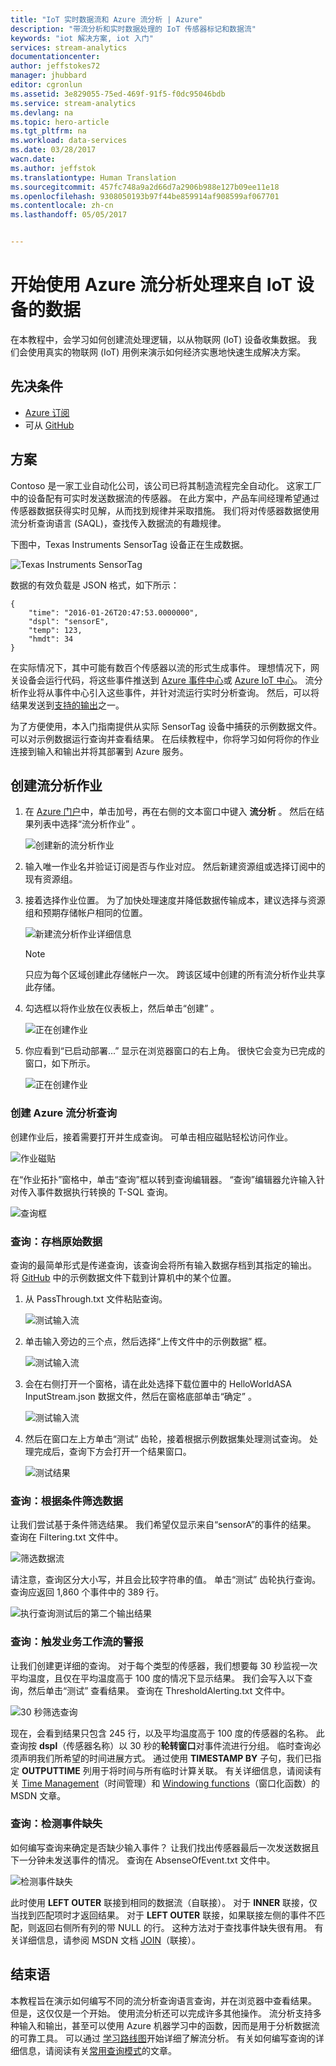 ```yaml
---
title: "IoT 实时数据流和 Azure 流分析 | Azure"
description: "带流分析和实时数据处理的 IoT 传感器标记和数据流"
keywords: "iot 解决方案, iot 入门"
services: stream-analytics
documentationcenter: 
author: jeffstokes72
manager: jhubbard
editor: cgronlun
ms.assetid: 3e829055-75ed-469f-91f5-f0dc95046bdb
ms.service: stream-analytics
ms.devlang: na
ms.topic: hero-article
ms.tgt_pltfrm: na
ms.workload: data-services
ms.date: 03/28/2017
wacn.date: 
ms.author: jeffstok
ms.translationtype: Human Translation
ms.sourcegitcommit: 457fc748a9a2d66d7a2906b988e127b09ee11e18
ms.openlocfilehash: 9308050193b97f44be859914af908599af067701
ms.contentlocale: zh-cn
ms.lasthandoff: 05/05/2017


---
```

# <a name="get-started-with-azure-stream-analytics-to-process-data-from-iot-devices"></a>开始使用 Azure 流分析处理来自 IoT 设备的数据
在本教程中，会学习如何创建流处理逻辑，以从物联网 (IoT) 设备收集数据。 我们会使用真实的物联网 (IoT) 用例来演示如何经济实惠地快速生成解决方案。

## <a name="prerequisites"></a>先决条件
* [Azure 订阅](https://www.azure.cn/pricing/1rmb-trial/)
* 可从 [GitHub](https://github.com/Azure/azure-stream-analytics/tree/master/Samples/GettingStarted)

## <a name="scenario"></a>方案
Contoso 是一家工业自动化公司，该公司已将其制造流程完全自动化。 这家工厂中的设备配有可实时发送数据流的传感器。 在此方案中，产品车间经理希望通过传感器数据获得实时见解，从而找到规律并采取措施。 我们将对传感器数据使用流分析查询语言 (SAQL)，查找传入数据流的有趣规律。

下图中，Texas Instruments SensorTag 设备正在生成数据。

![Texas Instruments SensorTag](./media/stream-analytics-get-started-with-iot-devices/stream-analytics-get-started-with-iot-devices-01.jpg)

数据的有效负载是 JSON 格式，如下所示：

    {
        "time": "2016-01-26T20:47:53.0000000",  
        "dspl": "sensorE",  
        "temp": 123,  
        "hmdt": 34  
    }  

在实际情况下，其中可能有数百个传感器以流的形式生成事件。 理想情况下，网关设备会运行代码，将这些事件推送到 [Azure 事件中心](https://www.azure.cn/home/features/event-hubs/)或 [Azure IoT 中心](https://www.azure.cn/home/features/iot-hub/)。 流分析作业将从事件中心引入这些事件，并针对流运行实时分析查询。 然后，可以将结果发送到[支持的输出](stream-analytics-define-outputs.md)之一。

为了方便使用，本入门指南提供从实际 SensorTag 设备中捕获的示例数据文件。 可以对示例数据运行查询并查看结果。 在后续教程中，你将学习如何将你的作业连接到输入和输出并将其部署到 Azure 服务。

## <a name="create-a-stream-analytics-job"></a>创建流分析作业
1. 在 [Azure 门户](http://portal.azure.cn)中，单击加号，再在右侧的文本窗口中键入 **流分析** 。 然后在结果列表中选择“流分析作业”  。

    ![创建新的流分析作业](./media/stream-analytics-get-started-with-iot-devices/stream-analytics-get-started-with-iot-devices-02.png)
2. 输入唯一作业名并验证订阅是否与作业对应。 然后新建资源组或选择订阅中的现有资源组。
3. 接着选择作业位置。 为了加快处理速度并降低数据传输成本，建议选择与资源组和预期存储帐户相同的位置。

    ![新建流分析作业详细信息](./media/stream-analytics-get-started-with-iot-devices/stream-analytics-get-started-with-iot-devices-03.png)

    > [!NOTE]
    > 只应为每个区域创建此存储帐户一次。 跨该区域中创建的所有流分析作业共享此存储。
    > 
    > 
4. 勾选框以将作业放在仪表板上，然后单击“创建” 。

    ![正在创建作业](./media/stream-analytics-get-started-with-iot-devices/stream-analytics-get-started-with-iot-devices-03a.png)
5. 你应看到“已启动部署...” 显示在浏览器窗口的右上角。 很快它会变为已完成的窗口，如下所示。

    ![正在创建作业](./media/stream-analytics-get-started-with-iot-devices/stream-analytics-get-started-with-iot-devices-03b.png)

### <a name="create-an-azure-stream-analytics-query"></a>创建 Azure 流分析查询
创建作业后，接着需要打开并生成查询。 可单击相应磁贴轻松访问作业。

![作业磁贴](./media/stream-analytics-get-started-with-iot-devices/stream-analytics-get-started-with-iot-devices-04.png)

在“作业拓扑”窗格中，单击“查询”框以转到查询编辑器。 “查询”编辑器允许输入针对传入事件数据执行转换的 T-SQL 查询。

![查询框](./media/stream-analytics-get-started-with-iot-devices/stream-analytics-get-started-with-iot-devices-05.png)

### <a name="query-archive-your-raw-data"></a>查询：存档原始数据
查询的最简单形式是传递查询，该查询会将所有输入数据存档到其指定的输出。 将 [GitHub](https://aka.ms/azure-stream-analytics-get-started-iot) 中的示例数据文件下载到计算机中的某个位置。 

1. 从 PassThrough.txt 文件粘贴查询。 

    ![测试输入流](./media/stream-analytics-get-started-with-iot-devices/stream-analytics-get-started-with-iot-devices-06.png)
2. 单击输入旁边的三个点，然后选择“上传文件中的示例数据”  框。

    ![测试输入流](./media/stream-analytics-get-started-with-iot-devices/stream-analytics-get-started-with-iot-devices-06a.png)
3. 会在右侧打开一个窗格，请在此处选择下载位置中的 HelloWorldASA InputStream.json 数据文件，然后在窗格底部单击“确定”  。

    ![测试输入流](./media/stream-analytics-get-started-with-iot-devices/stream-analytics-get-started-with-iot-devices-06b.png)
4. 然后在窗口左上方单击“测试”  齿轮，接着根据示例数据集处理测试查询。 处理完成后，查询下方会打开一个结果窗口。

    ![测试结果](./media/stream-analytics-get-started-with-iot-devices/stream-analytics-get-started-with-iot-devices-07.png)

### <a name="query-filter-the-data-based-on-a-condition"></a>查询：根据条件筛选数据
让我们尝试基于条件筛选结果。 我们希望仅显示来自“sensorA”的事件的结果。 查询在 Filtering.txt 文件中。

![筛选数据流](./media/stream-analytics-get-started-with-iot-devices/stream-analytics-get-started-with-iot-devices-08.png)

请注意，查询区分大小写，并且会比较字符串的值。 单击“测试”  齿轮执行查询。 查询应返回 1,860 个事件中的 389 行。

![执行查询测试后的第二个输出结果](./media/stream-analytics-get-started-with-iot-devices/stream-analytics-get-started-with-iot-devices-09.png)

### <a name="query-alert-to-trigger-a-business-workflow"></a>查询：触发业务工作流的警报
让我们创建更详细的查询。 对于每个类型的传感器，我们想要每 30 秒监视一次平均温度，且仅在平均温度高于 100 度的情况下显示结果。 我们会写入以下查询，然后单击“测试”  查看结果。 查询在 ThresholdAlerting.txt 文件中。

![30 秒筛选查询](./media/stream-analytics-get-started-with-iot-devices/stream-analytics-get-started-with-iot-devices-10.png)

现在，会看到结果只包含 245 行，以及平均温度高于 100 度的传感器的名称。 此查询按 **dspl**（传感器名称）以 30 秒的**轮转窗口**对事件流进行分组。 临时查询必须声明我们所希望的时间进展方式。 通过使用 **TIMESTAMP BY** 子句，我们已指定 **OUTPUTTIME** 列用于将时间与所有临时计算关联。 有关详细信息，请阅读有关 [Time Management](https://msdn.microsoft.com/library/azure/mt582045.aspx)（时间管理）和 [Windowing functions](https://msdn.microsoft.com/library/azure/dn835019.aspx)（窗口化函数）的 MSDN 文章。

### <a name="query-detect-absence-of-events"></a>查询：检测事件缺失
如何编写查询来确定是否缺少输入事件？ 让我们找出传感器最后一次发送数据且下一分钟未发送事件的情况。 查询在 AbsenseOfEvent.txt 文件中。

![检测事件缺失](./media/stream-analytics-get-started-with-iot-devices/stream-analytics-get-started-with-iot-devices-11.png)

此时使用 **LEFT OUTER** 联接到相同的数据流（自联接）。 对于 **INNER** 联接，仅当找到匹配项时才返回结果。  对于 **LEFT OUTER** 联接，如果联接左侧的事件不匹配，则返回右侧所有列的带 NULL 的行。 这种方法对于查找事件缺失很有用。 有关详细信息，请参阅 MSDN 文档 [JOIN](https://msdn.microsoft.com/library/azure/dn835026.aspx)（联接）。

## <a name="conclusion"></a>结束语
本教程旨在演示如何编写不同的流分析查询语言查询，并在浏览器中查看结果。 但是，这仅仅是一个开始。 使用流分析还可以完成许多其他操作。 流分析支持多种输入和输出，甚至可以使用 Azure 机器学习中的函数，因而是用于分析数据流的可靠工具。 可以通过 [学习路线图](https://azure.microsoft.com/documentation/learning-paths/stream-analytics/)开始详细了解流分析。 有关如何编写查询的详细信息，请阅读有关[常用查询模式](stream-analytics-stream-analytics-query-patterns.md)的文章。
